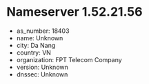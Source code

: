 # Nameserver 1.52.21.56

* as_number: 18403
* name: Unknown
* city: Da Nang
* country: VN
* organization: FPT Telecom Company
* version: Unknown
* dnssec: Unknown

